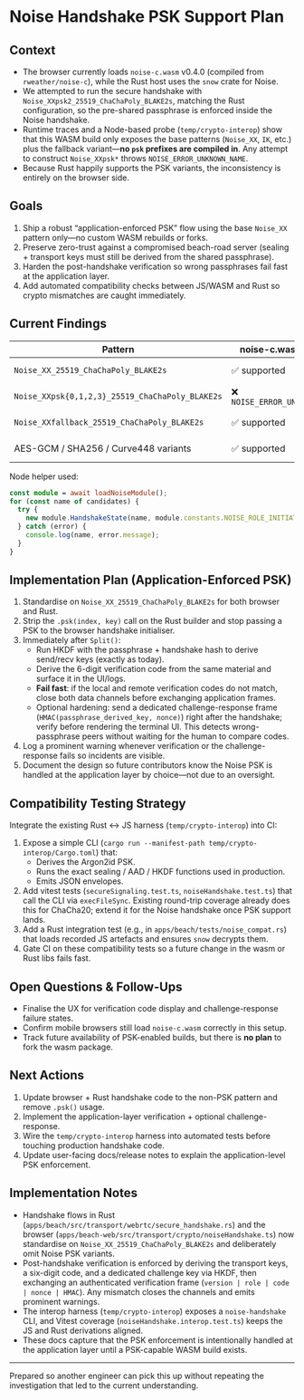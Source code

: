 # Noise Handshake PSK Support Plan

## Context

- The browser currently loads `noise-c.wasm` v0.4.0 (compiled from `rweather/noise-c`), while the Rust host uses the `snow` crate for Noise.
- We attempted to run the secure handshake with `Noise_XXpsk2_25519_ChaChaPoly_BLAKE2s`, matching the Rust configuration, so the pre-shared passphrase is enforced inside the Noise handshake.
- Runtime traces and a Node-based probe (`temp/crypto-interop`) show that this WASM build only exposes the base patterns (`Noise_XX`, `IK`, etc.) plus the fallback variant—**no `psk` prefixes are compiled in**. Any attempt to construct `Noise_XXpsk*` throws `NOISE_ERROR_UNKNOWN_NAME`.
- Because Rust happily supports the PSK variants, the inconsistency is entirely on the browser side.

## Goals

1. Ship a robust “application-enforced PSK” flow using the base `Noise_XX` pattern only—no custom WASM rebuilds or forks.
2. Preserve zero-trust against a compromised beach-road server (sealing + transport keys must still be derived from the shared passphrase).
3. Harden the post-handshake verification so wrong passphrases fail fast at the application layer.
4. Add automated compatibility checks between JS/WASM and Rust so crypto mismatches are caught immediately.

## Current Findings

| Pattern | noise-c.wasm v0.4.0 | rust `snow` |
|---------|--------------------|-------------|
| `Noise_XX_25519_ChaChaPoly_BLAKE2s` | ✅ supported | ✅ supported |
| `Noise_XXpsk{0,1,2,3}_25519_ChaChaPoly_BLAKE2s` | ❌ `NOISE_ERROR_UNKNOWN_NAME` | ✅ supported |
| `Noise_XXfallback_25519_ChaChaPoly_BLAKE2s` | ✅ supported | ✅ supported |
| AES-GCM / SHA256 / Curve448 variants | ✅ supported | ✅ supported |

Node helper used:

```ts
const module = await loadNoiseModule();
for (const name of candidates) {
  try {
    new module.HandshakeState(name, module.constants.NOISE_ROLE_INITIATOR).free();
  } catch (error) {
    console.log(name, error.message);
  }
}
```

## Implementation Plan (Application-Enforced PSK)

1. Standardise on `Noise_XX_25519_ChaChaPoly_BLAKE2s` for both browser and Rust.
2. Strip the `.psk(index, key)` call on the Rust builder and stop passing a PSK to the browser handshake initialiser.
3. Immediately after `Split()`:
   - Run HKDF with the passphrase + handshake hash to derive send/recv keys (exactly as today).
   - Derive the 6-digit verification code from the same material and surface it in the UI/logs.
   - **Fail fast**: if the local and remote verification codes do not match, close both data channels before exchanging application frames.
   - Optional hardening: send a dedicated challenge-response frame (`HMAC(passphrase_derived_key, nonce)`) right after the handshake; verify before rendering the terminal UI. This detects wrong-passphrase peers without waiting for the human to compare codes.
4. Log a prominent warning whenever verification or the challenge-response fails so incidents are visible.
5. Document the design so future contributors know the Noise PSK is handled at the application layer by choice—not due to an oversight.

## Compatibility Testing Strategy

Integrate the existing Rust ↔ JS harness (`temp/crypto-interop`) into CI:

1. Expose a simple CLI (`cargo run --manifest-path temp/crypto-interop/Cargo.toml`) that:
   - Derives the Argon2id PSK.
   - Runs the exact sealing / AAD / HKDF functions used in production.
   - Emits JSON envelopes.
2. Add vitest tests (`secureSignaling.test.ts`, `noiseHandshake.test.ts`) that call the CLI via `execFileSync`. Existing round-trip coverage already does this for ChaCha20; extend it for the Noise handshake once PSK support lands.
3. Add a Rust integration test (e.g., in `apps/beach/tests/noise_compat.rs`) that loads recorded JS artefacts and ensures `snow` decrypts them.
4. Gate CI on these compatibility tests so a future change in the wasm or Rust libs fails fast.

## Open Questions & Follow-Ups

- Finalise the UX for verification code display and challenge-response failure states.
- Confirm mobile browsers still load `noise-c.wasm` correctly in this setup.
- Track future availability of PSK-enabled builds, but there is **no plan** to fork the wasm package.

## Next Actions

1. Update browser + Rust handshake code to the non-PSK pattern and remove `.psk()` usage.
2. Implement the application-layer verification + optional challenge-response.
3. Wire the `temp/crypto-interop` harness into automated tests before touching production handshake code.
4. Update user-facing docs/release notes to explain the application-level PSK enforcement.

## Implementation Notes

- Handshake flows in Rust (`apps/beach/src/transport/webrtc/secure_handshake.rs`) and the browser (`apps/beach-web/src/transport/crypto/noiseHandshake.ts`) now standardise on `Noise_XX_25519_ChaChaPoly_BLAKE2s` and deliberately omit Noise PSK variants.
- Post-handshake verification is enforced by deriving the transport keys, a six-digit code, and a dedicated challenge key via HKDF, then exchanging an authenticated verification frame (`version | role | code | nonce | HMAC`). Any mismatch closes the channels and emits prominent warnings.
- The interop harness (`temp/crypto-interop`) exposes a `noise-handshake` CLI, and Vitest coverage (`noiseHandshake.interop.test.ts`) keeps the JS and Rust derivations aligned.
- These docs capture that the PSK enforcement is intentionally handled at the application layer until a PSK-capable WASM build exists.

---

Prepared so another engineer can pick this up without repeating the investigation that led to the current understanding.
